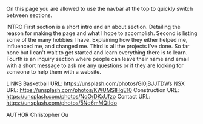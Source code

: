 On this page you are allowed to use the navbar at the top to quickly switch between sections. 

INTRO
First section is a short intro and an about section. Detailing the reason for making the page and what I hope to accomplish. 
Second is listing some of the many hobbies I have. Explaining how they either helped me, influenced me, and changed me.
Third is all the projects I've done. So far none but I can't wait to get started and learn everything there is to learn.
Fourth is an inquiry section where people can leave their name and email with a short message to ask me any questions or if they are looking for someone to help them with a website.

LINKS
Basketball URL: https://unsplash.com/photos/Gl0jBJJTDWs
NSX URL: https://unsplash.com/photos/KWUMSIHqE10
Construction URL: https://unsplash.com/photos/NoOrDKxUfzo
Contact URL: https://unsplash.com/photos/5Ne6mMQtIdo

AUTHOR
Christopher Ou

